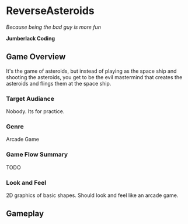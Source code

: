 # ReverseAsteroids

*Because being the bad guy is more fun*

**Jumberlack Coding**


## Game Overview

It's the game of asteroids, but instead of playing as the space ship and shooting the asteroids, you get to be the evil mastermind that creates the asteroids and flings them at the space ship.

### Target Audiance

Nobody. Its for practice.

### Genre

Arcade Game

### Game Flow Summary

TODO

### Look and Feel

2D graphics of basic shapes. Should look and feel like an arcade game. 

## Gameplay

